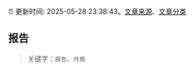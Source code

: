 :alarm_clock: 更新时间: 2025-05-28 23:38:43。[文章来源](/README.md)、[文章分类](/TAGS.md)

## 报告


> 关键字：`报告`、`月报`



